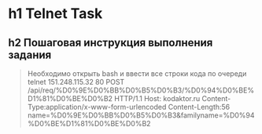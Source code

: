 h1 Telnet Task
=================================
h2 Пошаговая инструкция выполнения задания
---------------------------------
>Необходимо открыть bash и ввести все строки кода по очереди
>telnet 151.248.115.32 80
>POST /api/req/%D0%9E%D0%BB%D0%B5%D0%B3/%D0%94%D0%BE%D1%81%D0%BE%D0%B2 HTTP/1.1
>Host: kodaktor.ru
>Content-Type:application/x-www-form-urlencoded
>Content-Length:56
>name=%D0%9E%D0%BB%D0%B5%D0%B3&familyname=%D0%94%D0%BE%D1%81%D0%BE%D0%B2
